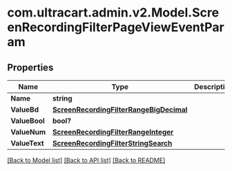 # com.ultracart.admin.v2.Model.ScreenRecordingFilterPageViewEventParam
## Properties

Name | Type | Description | Notes
------------ | ------------- | ------------- | -------------
**Name** | **string** |  | [optional] 
**ValueBd** | [**ScreenRecordingFilterRangeBigDecimal**](ScreenRecordingFilterRangeBigDecimal.md) |  | [optional] 
**ValueBool** | **bool?** |  | [optional] 
**ValueNum** | [**ScreenRecordingFilterRangeInteger**](ScreenRecordingFilterRangeInteger.md) |  | [optional] 
**ValueText** | [**ScreenRecordingFilterStringSearch**](ScreenRecordingFilterStringSearch.md) |  | [optional] 


[[Back to Model list]](../README.md#documentation-for-models) [[Back to API list]](../README.md#documentation-for-api-endpoints) [[Back to README]](../README.md)

